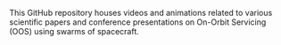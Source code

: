 This GitHub repository houses videos and animations related to various scientific papers and conference presentations on On-Orbit Servicing (OOS) using swarms of spacecraft.
